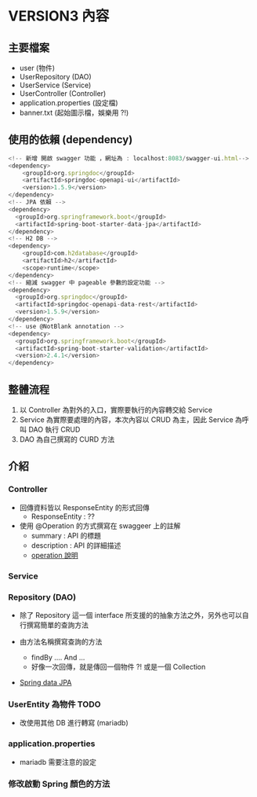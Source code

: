 # VERSION3 內容


## 主要檔案
- user (物件)
- UserRepository (DAO)
- UserService (Service)
- UserController  (Controller)
- application.properties (設定檔)
- banner.txt (起始圖示檔，娛樂用 ?!)

## 使用的依賴 (dependency)
```javascript
<!-- 新增 開啟 swagger 功能 ，網址為 : localhost:8083/swagger-ui.html-->
<dependency>
    <groupId>org.springdoc</groupId>
    <artifactId>springdoc-openapi-ui</artifactId>
    <version>1.5.9</version>
</dependency>
<!-- JPA 依賴 -->
<dependency>
  <groupId>org.springframework.boot</groupId>
  <artifactId>spring-boot-starter-data-jpa</artifactId>
</dependency>
<!-- H2 DB -->
<dependency>
    <groupId>com.h2database</groupId>
    <artifactId>h2</artifactId>
    <scope>runtime</scope>
</dependency>
<!-- 縮減 swagger 中 pageable 參數的設定功能 -->
<dependency>
  <groupId>org.springdoc</groupId>
  <artifactId>springdoc-openapi-data-rest</artifactId>
  <version>1.5.9</version>
</dependency>
<!-- use @NotBlank annotation -->
<dependency>
  <groupId>org.springframework.boot</groupId>
  <artifactId>spring-boot-starter-validation</artifactId>
  <version>2.4.1</version>
</dependency>
```

## 整體流程
1. 以 Controller 為對外的入口，實際要執行的內容轉交給 Service
2. Service 為實際要處理的內容，本次內容以 CRUD 為主，因此 Service 為呼叫 DAO 執行 CRUD
3. DAO 為自己撰寫的 CURD 方法



## 介紹

### Controller 

- 回傳資料皆以 ResponseEntity 的形式回傳
  - ResponseEntity : ??
- 使用 @Operation 的方式撰寫在 swaggeer 上的註解
  - summary : API 的標題
  - description : API 的詳細描述
  - [operation 說明](https://waynestalk.com/springdoc-openapi-tutorial/)



### Service



### Repository (DAO) 
- 除了 Repository 這一個 interface 所支援的的抽象方法之外，另外也可以自行撰寫簡單的查詢方法
- 由方法名稱撰寫查詢的方法
  - findBy .... And ...
  - 好像一次回傳，就是傳回一個物件 ?! 或是一個 Collection<T>

- [Spring data JPA](https://docs.spring.io/spring-data/jpa/docs/current/reference/html/#reference)


### UserEntity 為物件 TODO

- 改使用其他 DB 進行轉寫 (mariadb) 



### application.properties

- mariadb 需要注意的設定



### 修改啟動 Spring 顏色的方法




